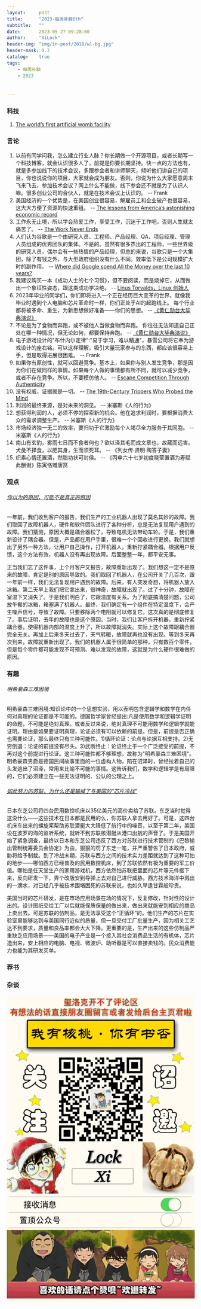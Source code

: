 ```yaml
---
layout:     post
title:      "2023-每周补脑6th"
subtitle:   ""
date:       2023-05-27 09:28:00
author:     "XiLock"
header-img: "img/in-post/2018/wl-bg.jpg"
header-mask: 0.3
catalog:    true
tags:
    - 每周补脑
    - 2023


---
```


### 科技
1. [The world’s first artificial womb facility](https://thenextweb.com/news/berlin-scientist-solution-population-decline-artificial-wombs)

### 言论
1. 以前有同学问我，怎么建立行业人脉？你长期做一个开源项目，或者长期写一个科技博客，就会认识很多人了，前提是你要长期坚持。快一点的方法也有，就是多参加线下的技术会议，多跟参会者和讲师聊天，倾听他们讲自己的项目，你也说说你的项目，大家就会成为朋友。否则，你说为什么大家愿意周末飞来飞去，参加技术会议？网上什么不能做，线下参会还不就是为了认识人嘛。很多创业公司的合伙人，就是在技术会议上认识的。 -- Frank
1. 美国经济的一个优势是，在美国创业很容易，解雇员工和企业破产也很容易，这大大方便了资源的快速重组。 -- [The lessons from America’s astonishing economic record](https://www.economist.com/leaders/2023/04/13/the-lessons-from-americas-astonishing-economic-record)
1. 工作永无止境，所以学会热爱工作，享受工作，沉迷于工作吧，否则人生就太痛苦了。 -- [The Work Never Ends](https://patwalls.com/the-work-never-ends)
1. 人们认为谷歌是一个由研究人员、工程师、产品经理、QA、项目经理、管理人员组成的优秀团队的集体。不是的。虽然有很多杰出的工程师，一些世界级的研究人员，偶尔会有一些热情的产品经理，但总的来说，谷歌只是一个大集团，除了有钱之外，与大型政府组织没有什么不同。效率低下是公司规模扩大时的副作用。 -- [Where did Google spend All the Money over the last 10 years?](https://old.reddit.com/r/ArtificialInteligence/comments/12h2ppg/ive_tested_google_bard_vs_chatgpt_and_im_shocked/jfo3dmx/)
1. 我建议购买一本《成功人士的七个习惯》，但不要阅读，而是烧掉它，从而做出一个象征性姿态，跟这类成功学决绝。  --  [Linus Torvalds，Linux 创始人](https://news.ycombinator.com/item?id=35847971)
1. 2023年毕业的同学们，你们即将进入一个正在经历巨大变革的世界，就像我毕业时遇到个人电脑和芯片革命时一样，你们正处于AI的起跑线上。 每个行业都将被革命、重生，为新思想做好准备——你们的思想。 -- [《黄仁勋台大毕典演说》](https://www.businessweekly.com.tw/focus/blog/3012429)
1. 不论是为了食物而奔跑，或不被他人当做食物而奔跑。 你往往无法知道自己正处在哪一种情况，但无论如何，都要保持奔跑。 -- [《黄仁勋台大毕典演说》](https://www.businessweekly.com.tw/focus/blog/3012429)
1. 电子游戏设计的"布什内尔定律":"易于学习，难以精通"，暴雪公司将它奉为游戏设计的座右铭。可以这样理解，吸引大量玩家参与的东西，都应该很容易上手，但是取得进展很困难。 -- Frank
1. 如果你有原创性，就可以回避竞争。基本上，如果你与别人发生竞争，那是因为你们在做同样的事情。如果每个人做的事情都有所不同，就可以减少竞争，或者不存在竞争。所以，不要模仿他人。 -- [Escape Competition Through Authenticity](https://nav.al/competition-authenticity)
1. 没有权威，证据就是一切。 -- [The 19th-Century Trippers Who Probed the Mind](https://nautil.us/the-19th-century-trippers-who-probed-the-mind-303265/)
1. 利润的最终来源，是对未来的洞见。 -- 米塞斯《人的行为》
1. 想获得利润的人，必须不停的探索新的机会。他在追求利润时，要根据消费大众的需求调整生产。 -- 米塞斯《人的行为》
1. 市场经济独一无二的效率，要归功于它激励每个人竭尽全力服务于其同胞。 -- 米塞斯《人的行为》
1. 南山有玄豹，雾雨七日而不食者何也？欲以泽其毛而成文章也，故藏而远害。犬彘不择食，以肥其身，生而须死耳。 -- 《列女传·贤明·陶答子妻》
1. 织素心情还置酒，然脂功状可封侯。 -- 《丙申六十七岁初度晓莹置酒为寿赋此酬谢》陈寅恪赠唐筼
  
### 观点
###### [你以为的原因，可能不是真正的原因](https://threadreaderapp.com/thread/1604018884662951938.html)
一年前，我们收到客户的报告，我们生产的工业机器人出现了莫名其妙的故障。我们取回了故障机器人，硬件和软件团队进行了各种分析，总是无法复现用户遇到的故障。我们猜测，原因大概是耦合器松了，导致电机无法带动车轮。于是，我们重新设计了耦合器。但是，产品都在用户手里，很难一个个回收进行更换。我们就想出了另外一种方法，让用户自己操作，打开机器人，重新拧紧耦合器。根据用户反馈，这个方法有效，机器人没有再出现故障。后面整整一年，都平安无事。

正当我们忘了这件事，上个月客户又报告，故障重新出现了。我们想这一定不是原来的故障，肯定是别的原因导致的。我们取回了机器人，在公司开关了几百次，跟一年前一样，我们无法复现用户遇到的故障。后来，有人突发奇想，将机器人放入冰箱。第二天早上我们把它拿出来，很神奇，故障就出现了。过了十分钟，故障在室温下又消失了。于是我们明白了，它跟温度有关系。为了彻底搞清楚问题，公司放午餐的冰箱，箱塞满了机器人。最终，我们确定有一个组件在特定温度下，会产生噪声信号，导致了故障。只要移除两个电阻就可以修复它。这次真的是彻底修复了。事后证明，去年的故障也是这个原因。当时，我们让客户拆开机器，重新拧紧耦合器，使得机器内部的温度上升了，所以故障就消失。实际上这个故障跟耦合器完全无关。再加上后来冬天过去了，天气转暖，故障就再也没有出现。等到冬天再次到来，故障就重新出现了。我们的机器人属于很简单的那种，只有数百个零件，但是每个零件都可能发现不可预测、难以发现的故障，这就是为什么硬件很难做的原因。

### 有趣
###### 明希豪森三难困境
明希豪森三难困境:知识论中的一个思想实验，用以表明包含逻辑学和数学在内任何对真理的论证都是不可能的。德国哲学家曾经提出:凡是使用数学和逻辑学证明的命题，不可能是绝对真理。或者反过来说，绝对真理不可能用数学和逻辑学就能证明。理由是如果要证明真理，论证必须有可以依赖的前提。但是，前提是否正确也需要论证，那么最终只有三种可能性。1)循环论证：论点与论据互相支持。2)无穷倒退：论证的前提没有尽头。3)武断终止：论证终止于一个广泛接受的前提，不再对这个前提进行论证。这三种可能性都不够理想，故称为"明希豪森三难困境"。明希豪森男爵是德国民间故事里面的一位虚构人物，陷在沼泽时，曾经拉着自己的头发逃出了沼泽，常用来比喻不可能的事情。这告诉我们，数学和逻辑学是有局限的，它们必须建立在一些无法证明的、公认的公理之上。

###### [如此努力的苏联，为什么还是输掉了与美国的“芯片冷战”](https://mp.weixin.qq.com/s/Vqd2tg0Rlx0bSaPxUYc9Cg)
日本东芝公司将四台民用数控机床以35亿美元的高价卖给了苏联。东芝当时觉得这没什么——这些技术在日本都是民用的么，你苏联人拿去用好了。可是，这四台机床车出来的螺旋桨帮助苏联潜艇大大降低了航行中的噪音，以至于第二年，美国设在波罗的海的监听系统，就听不到苏联核潜艇从港口出航的声音了。于是美国开始了紧急调查，最终以日本和东芝公司违反了西方对苏联进行技术管制的《巴黎输出管制统筹委员会协定》为由，狠狠的罚了东芝一笔，并严重警告了日本政府，威胁将给予制裁。到了冷战末期，苏联与西方之间的技术实力差距就达到了这种可怕的地步——哪怕西方已经普及的民用数控机床，到了苏联依然有极为重要的军工价值。哪怕是任天堂生产的家用游戏机，西方依然怕苏联把里面的芯片等元件抠下来，反向研发一下，弄个改版安到导弹上去对自己进行威胁。西方技术海洋中溅出的一滴水，对已经几乎被技术围堵困死的苏联来说，也如久旱逢甘霖般珍贵。

美国当时的芯片研发，是在市场应用场景在场的情况下，反复修改，针对性的设计出的。设计图纸交给工厂以后就能保质保量的做出来，做出来就能安到相应的商品上卖出去。可是苏联的仿制品，是无法享受这个“正循环”的。他们生产的芯片在实验室里能够达到与美国同行近似的质量，但一旦交付工厂批量生产，因为相关工艺达不到要求，质量和良品率都会大大下降。更重要的是，生产出来的这些仿制品严重缺乏应用场景——美国的电子产业是一个接入其社会消费品生活的有机体，芯片造出来，安上相应的电脑、电视、微波炉、助听器是可以直接卖钱的。民众消费能力也能为其研发买单。


### 荐书


### 杂谈


![](/img/wc-tail.GIF)
